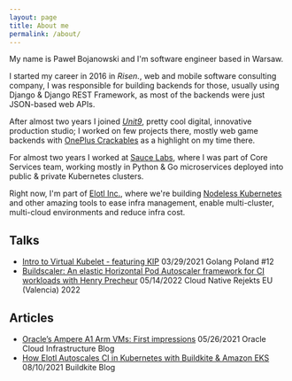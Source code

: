 ```yaml
---
layout: page
title: About me
permalink: /about/
---
```


My name is Paweł Bojanowski and I'm software engineer based in Warsaw.

I started my career in 2016 in *Risen.*, web and mobile software consulting company, I was responsible for building backends for those, usually using Django & Django REST Framework, as most of the backends were just JSON-based web APIs.

After almost two years I joined [*Unit9*](https://unit9.com), pretty cool digital, innovative production studio; I worked on few projects there, mostly web game backends with [OnePlus Crackables](https://www.unit9.com/project/oneplus-crackables/) as a highlight on my time there.

For almost two years I worked at [Sauce Labs](https://www.saucelabs.com), where I was part of Core Services team, working mostly in Python & Go microservices deployed into public & private Kubernetes clusters.

Right now, I'm part of [Elotl Inc.](https://elotl.co), where we're building [Nodeless Kubernetes](https://nodelesskubernetes.com) and other amazing tools to ease infra management, enable multi-cluster, multi-cloud environments and reduce infra cost.


## Talks
- [Intro to Virtual Kubelet - featuring KIP](https://www.youtube.com/watch?v=YY6Ntsfpdq8) 03/29/2021 Golang Poland #12
- [Buildscaler: An elastic Horizontal Pod Autoscaler framework for CI workloads with Henry Precheur](https://youtu.be/S07OdFshwDk?t=23521) 05/14/2022 Cloud Native Rejekts EU (Valencia) 2022


## Articles
- [Oracle’s Ampere A1 Arm VMs: First impressions](https://blogs.oracle.com/cloud-infrastructure/oracles-ampere-a1-arm-vms-first-impressions) 05/26/2021 Oracle Cloud Infrastructure Blog
- [How Elotl Autoscales CI in Kubernetes with Buildkite & Amazon EKS](https://buildkite.com/blog/autoscaling-buildkite-kubernetes-cluster) 08/10/2021 Buildkite Blog
